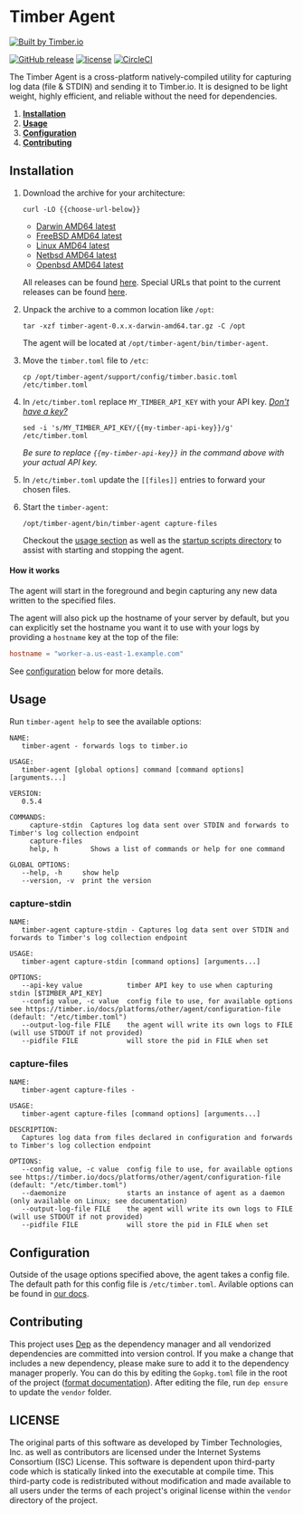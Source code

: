 # Timber Agent

[![Built by Timber.io](https://res.cloudinary.com/timber/image/upload/v1503615886/built_by_timber_wide.png)](https://timber.io/?utm_source=github&utm_campaign=timberio%2Fagent)

[![GitHub release](https://img.shields.io/github/release/timberio/agent.svg)](https://github.com/timberio/agent/releases/latest) [![license](https://img.shields.io/github/license/timberio/agent.svg)](https://github.com/timberio/agent/blob/master/LICENSE) [![CircleCI](https://img.shields.io/circleci/project/github/timberio/agent.svg)](https://circleci.com/gh/timberio/agent/tree/master)

The Timber Agent is a cross-platform natively-compiled utility for capturing log data
(file & STDIN) and sending it to Timber.io. It is designed to be light weight, highly efficient,
and reliable without the need for dependencies.

1. [**Installation**](#installation)
2. [**Usage**](#usage)
3. [**Configuration**](#configuration)
4. [**Contributing**](#contributing)


## Installation

1. Download the archive for your architecture:

    ```shell
    curl -LO {{choose-url-below}}
    ```

    * [Darwin AMD64 latest](https://packages.timber.io/agent/0.x.x/darwin-amd64/timber-agent-0.x.x-darwin-amd64.tar.gz)
    * [FreeBSD AMD64 latest](https://packages.timber.io/agent/0.x.x/freebsd-amd64/timber-agent-0.x.x-freebsd-amd64.tar.gz)
    * [Linux AMD64 latest](https://packages.timber.io/agent/0.x.x/linux-amd64/timber-agent-0.x.x-linux-amd64.tar.gz)
    * [Netbsd AMD64 latest](https://packages.timber.io/agent/0.x.x/netbsd-amd64/timber-agent-0.x.x-netbsd-amd64.tar.gz)
    * [Openbsd AMD64 latest](https://packages.timber.io/agent/0.x.x/openbsd-amd64/timber-agent-0.x.x-openbsd-amd64.tar.gz)

    All releases can be found [here](https://github.com/timberio/agent/releases). Special URLs that point to the current releases can be found [here](https://timber.io/docs/platforms/other/agent/versioning).

2. Unpack the archive to a common location like `/opt`:

    ```shell
    tar -xzf timber-agent-0.x.x-darwin-amd64.tar.gz -C /opt
    ```

    The agent will be located at `/opt/timber-agent/bin/timber-agent`.

3. Move the `timber.toml` file to `/etc`:

    ```shell
    cp /opt/timber-agent/support/config/timber.basic.toml /etc/timber.toml
    ```

4. In `/etc/timber.toml` replace `MY_TIMBER_API_KEY` with your API key. [*Don't have a key?*](https://timber.io/docs/app/applications/obtaining-api-key)

    ```shell
    sed -i 's/MY_TIMBER_API_KEY/{{my-timber-api-key}}/g' /etc/timber.toml
    ```

    *Be sure to replace `{{my-timber-api-key}}` in the command above with your _actual_ API key.*

5. In `/etc/timber.toml` update the `[[files]]` entries to forward your chosen files.

6. Start the `timber-agent`:

    ```shell
    /opt/timber-agent/bin/timber-agent capture-files
    ```

    Checkout the [usage section](#usage) as well as the [startup scripts directory](https://github.com/timberio/agent/tree/master/support/scripts/startup) to assist with starting and stopping the agent.


#### How it works

The agent will start in the foreground and begin capturing any new data written to
the specified files.

The agent will also pick up the hostname of your server by default, but you can
explicitly set the hostname you want it to use with your logs by providing
a `hostname` key at the top of the file:

```toml
hostname = "worker-a.us-east-1.example.com"
```

See [configuration](#configuration) below for more details.


## Usage

Run `timber-agent help` to see the available options:

```
NAME:
   timber-agent - forwards logs to timber.io

USAGE:
   timber-agent [global options] command [command options] [arguments...]

VERSION:
   0.5.4

COMMANDS:
     capture-stdin  Captures log data sent over STDIN and forwards to Timber's log collection endpoint
     capture-files
     help, h        Shows a list of commands or help for one command

GLOBAL OPTIONS:
   --help, -h     show help
   --version, -v  print the version
```

### capture-stdin

```
NAME:
   timber-agent capture-stdin - Captures log data sent over STDIN and forwards to Timber's log collection endpoint

USAGE:
   timber-agent capture-stdin [command options] [arguments...]

OPTIONS:
   --api-key value           timber API key to use when capturing stdin [$TIMBER_API_KEY]
   --config value, -c value  config file to use, for available options see https://timber.io/docs/platforms/other/agent/configuration-file (default: "/etc/timber.toml")
   --output-log-file FILE    the agent will write its own logs to FILE (will use STDOUT if not provided)
   --pidfile FILE            will store the pid in FILE when set

```

### capture-files

```
NAME:
   timber-agent capture-files -

USAGE:
   timber-agent capture-files [command options] [arguments...]

DESCRIPTION:
   Captures log data from files declared in configuration and forwards to Timber's log collection endpoint

OPTIONS:
   --config value, -c value  config file to use, for available options see https://timber.io/docs/platforms/other/agent/configuration-file (default: "/etc/timber.toml")
   --daemonize               starts an instance of agent as a daemon (only available on Linux; see documentation)
   --output-log-file FILE    the agent will write its own logs to FILE (will use STDOUT if not provided)
   --pidfile FILE            will store the pid in FILE when set

```


## Configuration

Outside of the usage options specified above, the agent takes a config file.
The default path for this config file is `/etc/timber.toml`. Avilable options
can be found in [our docs](https://timber.io/docs/platforms/other/agent/configuration-file).


## Contributing

This project uses [Dep](https://github.com/golang/dep) as the dependency manager
and all vendorized dependencies are committed into version control. If you make
a change that includes a new dependency, please make sure to add it to the
dependency manager properly. You can do this by editing the `Gopkg.toml` file in
the root of the project ([format
documentation](https://github.com/golang/dep/blob/master/docs/Gopkg.toml.md)).
After editing the file, run `dep ensure` to update the `vendor` folder.


## LICENSE

The original parts of this software as developed by Timber Technologies, Inc. as
well as contributors are licensed under the Internet Systems Consortium (ISC)
License. This software is dependent upon third-party code which is
statically linked into the executable at compile time. This third-party code is
redistributed without modification and made available to all users  under the
terms of each project's original license within the `vendor` directory of the
project.

